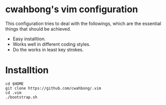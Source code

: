 # cwahbong's vim configuration

This configuration tries to deal with the followings, which are the essential
things that should be achieved.

* Easy installtion.
* Works well in different coding styles.
* Do the works in least key strokes.

# Installtion

    cd $HOME
    git clone https://github.com/cwahbong/.vim
    cd .vim
    ./bootstrap.sh
